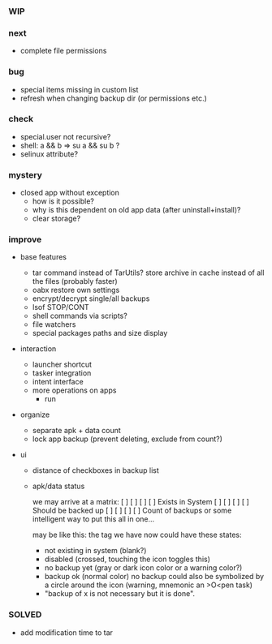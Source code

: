 
### WIP

### next

* complete file permissions

### bug

* special items missing in custom list
* refresh when changing backup dir (or permissions etc.)

### check

* special.user not recursive?
* shell: a && b => su a && su b ?
* selinux attribute?

### mystery

* closed app without exception
    * how is it possible?
    * why is this dependent on old app data (after uninstall+install)?
    * clear storage?

### improve

* base features
    * tar command instead of TarUtils? store archive in cache instead of all the files (probably faster)
    * oabx restore own settings
    * encrypt/decrypt single/all backups
    * lsof STOP/CONT
    * shell commands via scripts?
    * file watchers
    * special packages paths and size display

* interaction
    * launcher shortcut
    * tasker integration
    * intent interface
    * more operations on apps  
        * run

* organize 
    * separate apk + data count
    * lock app backup (prevent deleting, exclude from count?)

* ui
    * distance of checkboxes in backup list

    * apk/data status
    
        we may arrive at a matrix:
        [ ] [ ] [ ] [ ] Exists in System
        [ ] [ ] [ ] [ ] Should be backed up
        [ ] [ ] [ ] [ ] Count of backups
        or some intelligent way to put this all in one...
    
        may be like this:
        the tag we have now could have these states:
        - not existing in system (blank?)
        - disabled (crossed, touching the icon toggles this)
        - no backup yet (gray or dark icon color or a warning color?)
        - backup ok (normal color)
        no backup could also be symbolized by a circle around the icon (warning, mnemonic an >O<pen task)
    
        * "backup of x is not necessary but it is done".

### SOLVED

* add modification time to tar

